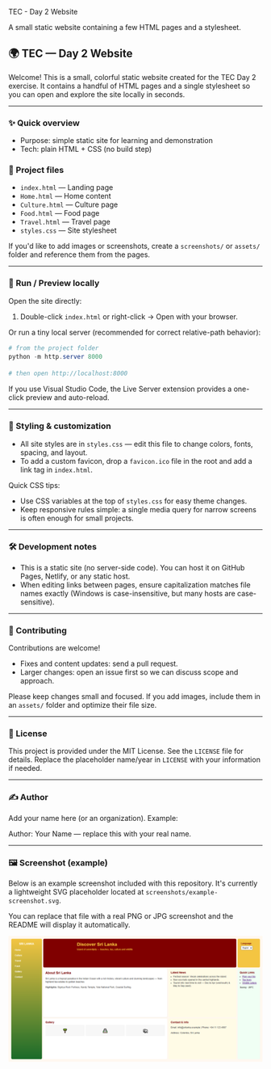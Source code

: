 TEC - Day 2 Website

A small static website containing a few HTML pages and a stylesheet.

## 🌍 TEC — Day 2 Website

Welcome! This is a small, colorful static website created for the TEC Day 2 exercise. It contains a handful of HTML pages and a single stylesheet so you can open and explore the site locally in seconds.

---

### ✨ Quick overview

- Purpose: simple static site for learning and demonstration
- Tech: plain HTML + CSS (no build step)

### 📁 Project files

- `index.html` — Landing page
- `Home.html` — Home content
- `Culture.html` — Culture page
- `Food.html` — Food page
- `Travel.html` — Travel page
- `styles.css` — Site stylesheet

If you'd like to add images or screenshots, create a `screenshots/` or `assets/` folder and reference them from the pages.

---

### 🚀 Run / Preview locally

Open the site directly:

1. Double-click `index.html` or right-click → Open with your browser.

Or run a tiny local server (recommended for correct relative-path behavior):

```powershell
# from the project folder
python -m http.server 8000

# then open http://localhost:8000
```

If you use Visual Studio Code, the Live Server extension provides a one-click preview and auto-reload.

---

### 🎨 Styling & customization

- All site styles are in `styles.css` — edit this file to change colors, fonts, spacing, and layout.
- To add a custom favicon, drop a `favicon.ico` file in the root and add a link tag in `index.html`.

Quick CSS tips:

- Use CSS variables at the top of `styles.css` for easy theme changes.
- Keep responsive rules simple: a single media query for narrow screens is often enough for small projects.

---

### 🛠️ Development notes

- This is a static site (no server-side code). You can host it on GitHub Pages, Netlify, or any static host.
- When editing links between pages, ensure capitalization matches file names exactly (Windows is case-insensitive, but many hosts are case-sensitive).

---

### 🤝 Contributing

Contributions are welcome!

- Fixes and content updates: send a pull request.
- Larger changes: open an issue first so we can discuss scope and approach.

Please keep changes small and focused. If you add images, include them in an `assets/` folder and optimize their file size.

---

### 📜 License

This project is provided under the MIT License. See the `LICENSE` file for details. Replace the placeholder name/year in `LICENSE` with your information if needed.

---

### ✍️ Author

Add your name here (or an organization). Example:

Author: Your Name — replace this with your real name.

---

### 🖼️ Screenshot (example)

Below is an example screenshot included with this repository. It's currently a lightweight SVG placeholder located at `screenshots/example-screenshot.svg`.

You can replace that file with a real PNG or JPG screenshot and the README will display it automatically.

![Example screenshot](screenshots/example-screenshot.png)

